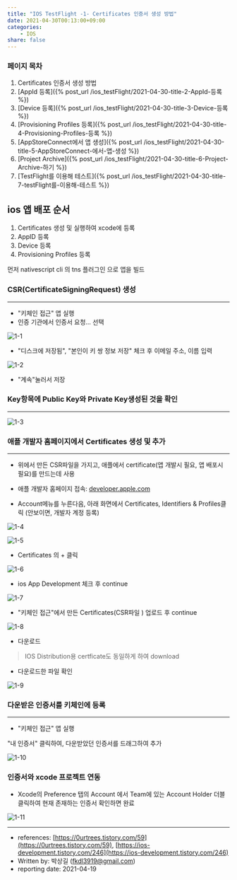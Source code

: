 ```yaml
---
title: "IOS TestFlight -1- Certificates 인증서 생성 방법"
date: 2021-04-30T00:13:00+09:00
categories: 
    - IOS
share: false
---
```


### 페이지 목차
1. Certificates 인증서 생성 방법
2. [AppId 등록]({% post_url /ios_testFlight/2021-04-30-title-2-AppId-등록 %})
3. [Device 등록]({% post_url /ios_testFlight/2021-04-30-title-3-Device-등록 %})
4. [Provisioning Profiles 등록]({% post_url /ios_testFlight/2021-04-30-title-4-Provisioning-Profiles-등록 %})
5. [AppStoreConnect에서 앱 생성]({% post_url /ios_testFlight/2021-04-30-title-5-AppStoreConnect-에서-앱-생성 %})
6. [Project Archive]({% post_url /ios_testFlight/2021-04-30-title-6-Project-Archive-하기 %})
7. [TestFlight를 이용해 테스트]({% post_url /ios_testFlight/2021-04-30-title-7-testFlight를-이용해-테스트 %})



## ios 앱 배포 순서

1. Certificates 생성 및 실행하여 xcode에 등록
2. AppID 등록
3. Device 등록
4. Provisioning Profiles 등록

먼저 nativescript cli 의 tns 플러그인 으로 앱을 빌드

### CSR(CertificateSigningRequest) 생성

---

- "키체인 접근" 앱 실행
- 인증 기관에서 인증서 요청... 선택

![1-1](/images/ios_testFlight/1-1.png)

- "디스크에 저장됨", "본인이 키 쌍 정보 저장" 체크 후 이메일 주소, 이름 입력

![1-2](/images/ios_testFlight/1-2.png)

- "계속"눌러서 저장

### Key항목에 Public Key와 Private Key생성된 것을 확인

---

![1-3](/images/ios_testFlight/1-3.png)

### 애플 개발자 홈페이지에서 Certificates 생성 및 추가

---

- 위에서 만든 CSR파일을 가지고, 애플에서 certificate(앱 개발시 필요, 앱 배포시 필요)를 만드는데 사용

- 애플 개발자 홈페이지 접속: [developer.apple.com](developer.apple.com)

- Account메뉴를 누른다음, 아래 화면에서 Certificates, Identifiers & Profiles클릭 (안보이면, 개발자 계정 등록)

![1-4](/images/ios_testFlight/1-4.png)

![1-5](/images/ios_testFlight/1-5.png)

- Certificates 의 + 클릭

![1-6](/images/ios_testFlight/1-6.png)

- ios App Development 체크 후 continue

![1-7](/images/ios_testFlight/1-7.png)

- "키체인 접근"에서 만든 Certificates(CSR파일 ) 업로드 후 continue

![1-8](/images/ios_testFlight/1-8.png)

- 다운로드

> IOS Distribution용 certficate도 동일하게 하여 download

- 다운로드한 파일 확인

![1-9](/images/ios_testFlight/1-9.png)

### 다운받은 인증서를 키체인에 등록

---

- "키체인 접근" 앱 실행

"내 인증서" 클릭하여, 다운받았던 인증서를 드래그하여 추가

![1-10](/images/ios_testFlight/1-10.png)

### 인증서와 xcode 프로젝트 연동

- Xcode의 Preference 탭의 Account 에서 Team에 있는 Account Holder 더블 클릭하여 현재 존재하는 인증서 확인하면 완료

![1-11](/images/ios_testFlight/1-11.png)


---

- references: [https://0urtrees.tistory.com/59](https://0urtrees.tistory.com/59), [https://ios-development.tistory.com/246](https://ios-development.tistory.com/246)
- Written by: 박상길 (fkdl3919@gmail.com)
- reporting date: 2021-04-19